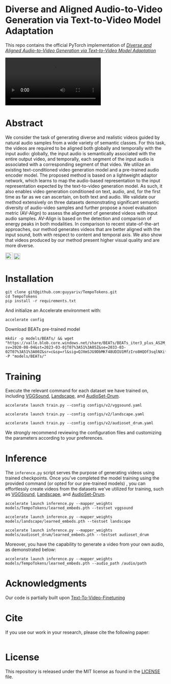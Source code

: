 # Diverse and Aligned Audio-to-Video Generation via Text-to-Video Model Adaptation
This repo contains the official PyTorch implementation of  [*Diverse and Aligned Audio-to-Video Generation via Text-to-Video Model Adaptation*](https://pages.cs.huji.ac.il/adiyoss-lab/TempoTokens/)

![alt text](https://github.com/guyyariv/TempoTokens/blob/master/audio-to-video.mp4)

# Abstract
We consider the task of generating diverse and realistic videos guided by natural audio samples from
a wide variety of semantic classes. For this task, the videos are required to be aligned both
globally and temporally with the input audio: globally, the input audio is semantically associated
with the entire output video, and temporally, each segment of the input audio is associated with a
corresponding segment of that video. We utilize an existing text-conditioned video generation model
and a pre-trained audio encoder model. The proposed method is based on a lightweight adaptor network,
which learns to map the audio-based representation to the input representation expected by the
text-to-video generation model. As such, it also enables video generation conditioned on text, audio,
and, for the first time as far as we can ascertain, on both text and audio.
We validate our method extensively on three datasets demonstrating significant semantic diversity
of audio-video samples and further propose a novel evaluation metric (AV-Align) to assess
the alignment of generated videos with input audio samples. AV-Align is based on the detection and
comparison of energy peaks in both modalities. In comparison to recent state-of-the-art approaches,
our method generates videos that are better aligned with the input sound, both with respect to
content and temporal axis. We also show that videos produced by our method present higher visual
quality and are more diverse.

<a href="https://arxiv.org/abs/XXXXX"><img src="https://img.shields.io/badge/arXiv-XXXXX-b31b1b.svg" height=22.5></a>
<a href="https://pages.cs.huji.ac.il/adiyoss-lab/TempoTokens/"><img src="https://img.shields.io/static/v1?label=Project&message=Website&color=red" height=20.5></a> 

[//]: # ([![Hugging Face Spaces]&#40;https://img.shields.io/badge/%F0%9F%A4%97%20Hugging%20Face-Spaces-blue&#41;]&#40;https://huggingface.co/spaces/GuyYariv/AudioToken&#41;)

# Installation
```
git clone git@github.com:guyyariv/TempoTokens.git
cd TempoTokens
pip install -r requirements.txt
```
And initialize an Accelerate environment with:
```angular2html
accelerate config
```
Download BEATs pre-trained model 
```
mkdir -p models/BEATs/ && wget "https://valle.blob.core.windows.net/share/BEATs/BEATs_iter3_plus_AS2M_finetuned_on_AS2M_cpt2.pt?sv=2020-08-04&st=2023-03-01T07%3A51%3A05Z&se=2033-03-02T07%3A51%3A00Z&sr=c&sp=rl&sig=QJXmSJG9DbMKf48UDIU1MfzIro8HQOf3sqlNXiflY1I%3D" -P "models/BEATs/"
```

# Training
Execute the relevant command for each dataset we have trained on, including [VGGSound](https://huggingface.co/datasets/Loie/VGGSound/tree/main), [Landscape](https://drive.google.com/drive/folders/14A1zaQI5EfShlv3QirgCGeNFzZBzQ3lq), and [AudioSet-Drum](https://www.dropbox.com/s/7ykgybrc8nb3lgf/AudioSet_Drums.zip?dl=0).
```angular2html
accelerate launch train.py --config configs/v2/vggsound.yaml
```
```angular2html
accelerate launch train.py --config configs/v2/landscape.yaml
```
```angular2html
accelerate launch train.py --config configs/v2/audioset_drum.yaml
```
We strongly recommend reviewing the configuration files and customizing the parameters according to your preferences.

# Inference

The ```inference.py``` script serves the purpose of generating videos using trained checkpoints.
Once you've completed the model training using the provided command (or opted for our pre-trained models)
, you can effortlessly create videos from the datasets we've utilized for training, such as
[VGGSound](https://huggingface.co/datasets/Loie/VGGSound/tree/main), 
[Landscape](https://drive.google.com/drive/folders/14A1zaQI5EfShlv3QirgCGeNFzZBzQ3lq), 
and [AudioSet-Drum](https://www.dropbox.com/s/7ykgybrc8nb3lgf/AudioSet_Drums.zip?dl=0).
```angular2html
accelerate launch inference.py --mapper_weights models/TempoTokens/learned_embeds.pth --testset vggsound
```
```angular2html
accelerate launch inference.py --mapper_weights models/landscape/learned_embeds.pth --testset landscape
```
```angular2html
accelerate launch inference.py --mapper_weights models/audioset_drum/learned_embeds.pth --testset audioset_drum
```
Moreover, you have the capability to generate a video from your own audio, as demonstrated below:
```angular2html
accelerate launch inference.py --mapper_weights models/TempoTokens/learned_embeds.pth --audio_path /audio/path
```

# Acknowledgments
Our code is partially built upon [Text-To-Video-Finetuning](https://github.com/ExponentialML/Text-To-Video-Finetuning)

# Cite
If you use our work in your research, please cite the following paper:
```
```

# License
This repository is released under the MIT license as found in the [LICENSE](LICENSE) file. 

